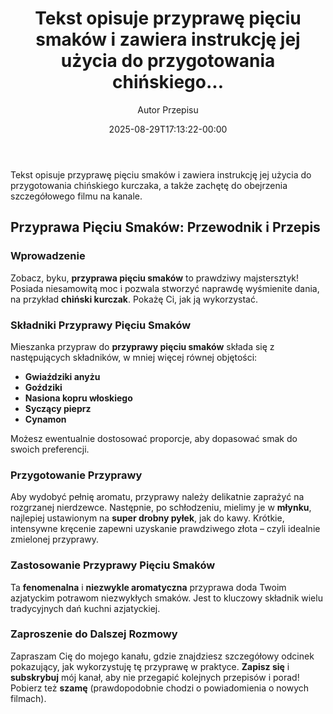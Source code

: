 ﻿---
draft: true
title: "Tekst opisuje przyprawę pięciu smaków i zawiera instrukcję jej użycia do przygotowania chińskiego..."
author: "Autor Przepisu"
recipe_image: images/recipe-headers/default.jpg
date: 2025-08-29T17:13:22-00:00
categories: ["do-kategoryzacji"]
tags: ["draft"]
tagline: "Przepis do sformatowania"
servings: 4
prep_time: 15
cook: true
cook_time: 30
calories: 300
protein: 20
fat: 10
carbohydrate: 25
---
Tekst opisuje przyprawę pięciu smaków i zawiera instrukcję jej użycia do przygotowania chińskiego kurczaka, a także zachętę do obejrzenia szczegółowego filmu na kanale.

## Przyprawa Pięciu Smaków: Przewodnik i Przepis

### Wprowadzenie

Zobacz, byku, **przyprawa pięciu smaków** to prawdziwy majstersztyk! Posiada niesamowitą moc i pozwala stworzyć naprawdę wyśmienite dania, na przykład **chiński kurczak**.  Pokażę Ci, jak ją wykorzystać.

### Składniki Przyprawy Pięciu Smaków

Mieszanka przypraw do **przyprawy pięciu smaków** składa się z następujących składników, w mniej więcej równej objętości:

*   **Gwiaździki anyżu**
*   **Goździki**
*   **Nasiona kopru włoskiego**
*   **Syczący pieprz**
*   **Cynamon**

Możesz ewentualnie dostosować proporcje, aby dopasować smak do swoich preferencji.

### Przygotowanie Przyprawy

Aby wydobyć pełnię aromatu, przyprawy należy delikatnie zaprażyć na rozgrzanej nierdzewce.  Następnie, po schłodzeniu, mielimy je w **młynku**, najlepiej ustawionym na **super drobny pyłek**, jak do kawy.  Krótkie, intensywne kręcenie zapewni uzyskanie prawdziwego złota – czyli idealnie zmielonej przyprawy.

### Zastosowanie Przyprawy Pięciu Smaków

Ta **fenomenalna** i **niezwykle aromatyczna** przyprawa doda Twoim azjatyckim potrawom niezwykłych smaków.  Jest to kluczowy składnik wielu tradycyjnych dań kuchni azjatyckiej.

### Zaproszenie do Dalszej Rozmowy

Zapraszam Cię do mojego kanału, gdzie znajdziesz szczegółowy odcinek pokazujący, jak wykorzystuję tę przyprawę w praktyce.  **Zapisz się** i **subskrybuj** mój kanał, aby nie przegapić kolejnych przepisów i porad!  Pobierz też **szamę** (prawdopodobnie chodzi o powiadomienia o nowych filmach).
